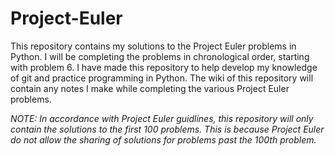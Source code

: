 # Project-Euler

This repository contains my solutions to the Project Euler problems in Python. I will be completing the problems in chronological order, starting with problem 6. I have made this repository to help develop my knowledge of git and practice programming in Python. The wiki of this repository will contain any notes I make while completing the various Project Euler problems.

*NOTE: In accordance with Project Euler guidlines, this repository will only contain the solutions to the first 100 problems. This is because Project Euler do not allow the sharing of solutions for problems past the 100th problem.*
